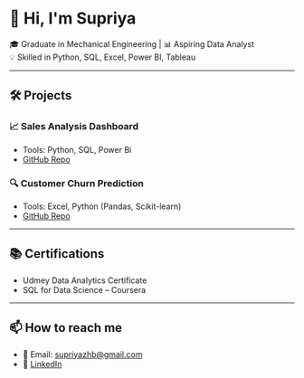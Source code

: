 # 👋 Hi, I'm Supriya

🎓 Graduate in Mechanical Engineering | 📊 Aspiring Data Analyst  
💡 Skilled in Python, SQL, Excel, Power BI, Tableau

---

## 🛠️ Projects

### 📈 Sales Analysis Dashboard
- Tools: Python, SQL, Power Bi
- [GitHub Repo](https://github.com/yourusername/sales-analysis)

### 🔍 Customer Churn Prediction
- Tools: Excel, Python (Pandas, Scikit-learn)
- [GitHub Repo](https://github.com/yourusername/churn-prediction)

---

## 📚 Certifications
- Udmey Data Analytics Certificate
- SQL for Data Science – Coursera

---

## 📫 How to reach me
- 📧 Email: supriyazhb@gmail.com
- 💼 [LinkedIn](https://linkedin.com/in/yourprofile)
